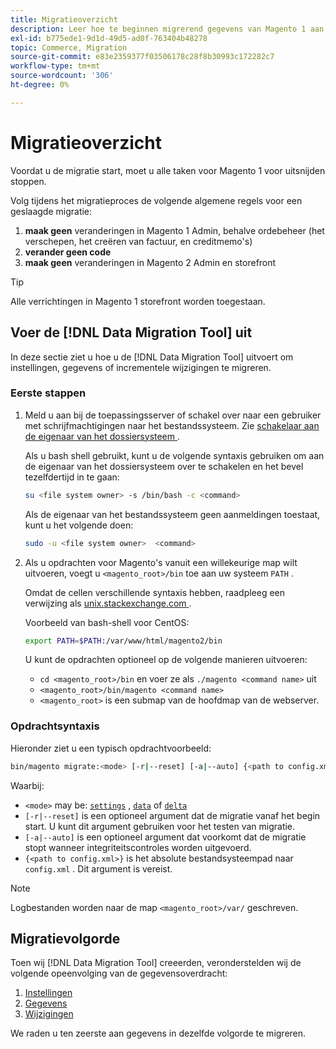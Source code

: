 ```yaml
---
title: Migratieoverzicht
description: Leer hoe te beginnen migrerend gegevens van Magento 1 aan Magento 2 met  [!DNL Data Migration Tool].
exl-id: b775ede1-9d1d-49d5-ad0f-763404b48278
topic: Commerce, Migration
source-git-commit: e83e2359377f03506178c28f8b30993c172282c7
workflow-type: tm+mt
source-wordcount: '306'
ht-degree: 0%

---
```


# Migratieoverzicht

Voordat u de migratie start, moet u alle taken voor Magento 1 voor uitsnijden stoppen.

Volg tijdens het migratieproces de volgende algemene regels voor een geslaagde migratie:

1. **maak geen** veranderingen in Magento 1 Admin, behalve ordebeheer (het verschepen, het creëren van factuur, en creditmemo&#39;s)
1. **verander geen code**
1. **maak geen** veranderingen in Magento 2 Admin en storefront

>[!TIP]
>
>Alle verrichtingen in Magento 1 storefront worden toegestaan.

## Voer de [!DNL Data Migration Tool] uit

In deze sectie ziet u hoe u de [!DNL Data Migration Tool] uitvoert om instellingen, gegevens of incrementele wijzigingen te migreren.

### Eerste stappen

1. Meld u aan bij de toepassingsserver of schakel over naar een gebruiker met schrijfmachtigingen naar het bestandssysteem. Zie [ schakelaar aan de eigenaar van het dossiersysteem ](../../../installation/prerequisites/file-system/overview.md).

   Als u bash shell gebruikt, kunt u de volgende syntaxis gebruiken om aan de eigenaar van het dossiersysteem over te schakelen en het bevel tezelfdertijd in te gaan:

   ```bash
   su <file system owner> -s /bin/bash -c <command>
   ```

   Als de eigenaar van het bestandssysteem geen aanmeldingen toestaat, kunt u het volgende doen:

   ```bash
   sudo -u <file system owner>  <command>
   ```

1. Als u opdrachten voor Magento&#39;s vanuit een willekeurige map wilt uitvoeren, voegt u `<magento_root>/bin` toe aan uw systeem `PATH` .

   Omdat de cellen verschillende syntaxis hebben, raadpleeg een verwijzing als [ unix.stackexchange.com ](https://unix.stackexchange.com/questions/117467/how-to-permanently-set-environmental-variables).

   Voorbeeld van bash-shell voor CentOS:

   ```bash
   export PATH=$PATH:/var/www/html/magento2/bin
   ```

   U kunt de opdrachten optioneel op de volgende manieren uitvoeren:

   - `cd <magento_root>/bin` en voer ze als `./magento <command name>` uit
   - `<magento_root>/bin/magento <command name>`
   - `<magento_root>` is een submap van de hoofdmap van de webserver.

### Opdrachtsyntaxis

Hieronder ziet u een typisch opdrachtvoorbeeld:

```bash
bin/magento migrate:<mode> [-r|--reset] [-a|--auto] {<path to config.xml>}
```

Waarbij:

- `<mode>` may be: [`settings`](settings.md) , [`data`](data.md) of [`delta`](delta.md)
- `[-r|--reset]` is een optioneel argument dat de migratie vanaf het begin start. U kunt dit argument gebruiken voor het testen van migratie.
- `[-a|--auto]` is een optioneel argument dat voorkomt dat de migratie stopt wanneer integriteitscontroles worden uitgevoerd.
- `{<path to config.xml>}` is het absolute bestandsysteempad naar `config.xml` . Dit argument is vereist.

>[!NOTE]
>
>Logbestanden worden naar de map `<magento_root>/var/` geschreven.


## Migratievolgorde

Toen wij [!DNL Data Migration Tool] creeerden, veronderstelden wij de volgende opeenvolging van de gegevensoverdracht:

1. [Instellingen](settings.md)
1. [Gegevens](data.md)
1. [Wijzigingen](delta.md)

We raden u ten zeerste aan gegevens in dezelfde volgorde te migreren.
